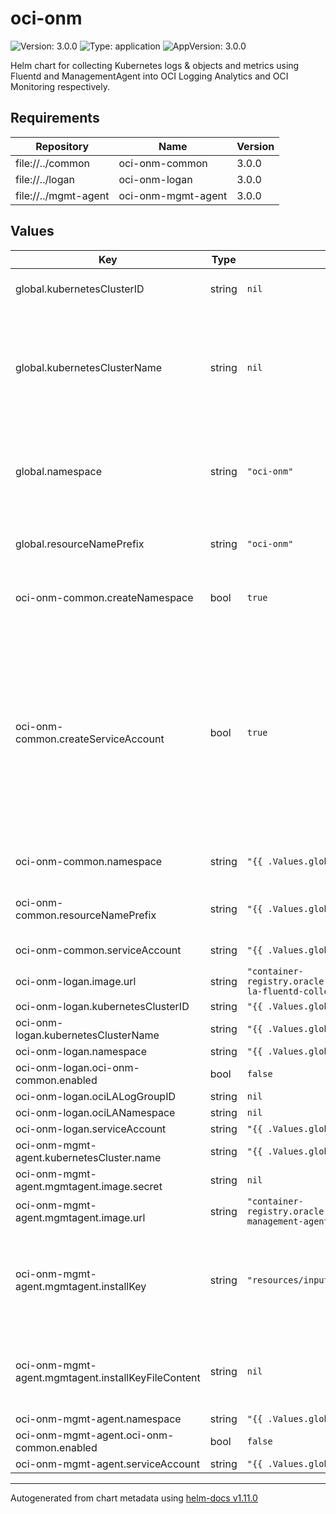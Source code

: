 # oci-onm

![Version: 3.0.0](https://img.shields.io/badge/Version-3.0.0-informational?style=flat-square) ![Type: application](https://img.shields.io/badge/Type-application-informational?style=flat-square) ![AppVersion: 3.0.0](https://img.shields.io/badge/AppVersion-3.0.0-informational?style=flat-square)

Helm chart for collecting Kubernetes logs & objects and metrics using Fluentd and ManagementAgent into OCI Logging Analytics and OCI Monitoring respectively.

## Requirements

| Repository | Name | Version |
|------------|------|---------|
| file://../common | oci-onm-common | 3.0.0 |
| file://../logan | oci-onm-logan | 3.0.0 |
| file://../mgmt-agent | oci-onm-mgmt-agent | 3.0.0 |

## Values

| Key | Type | Default | Description |
|-----|------|---------|-------------|
| global.kubernetesClusterID | string | `nil` | OKE OCID for an OKE cluster or an unique ID for other Kubernetes clusters. |
| global.kubernetesClusterName | string | `nil` | Provide a unique name for the cluster. This would help uniquely identifying the logs and metrics data at OCI Logging Analytics and OCI Monitoring respectivelt, when moitoring multiple clustersa |
| global.namespace | string | `"oci-onm"` | Kubernetes Namespace in which the resources to be created. Set oci-kubernetes-monitoring-common:createNamespace set to true, if the namespace doesn't exist. |
| global.resourceNamePrefix | string | `"oci-onm"` | Prefix to be attached to resources created through this chart. Not all resources may have this prefix. |
| oci-onm-common.createNamespace | bool | `true` | If createNamespace is set to true, it tries to create the namespace defined in 'namespace' variable. |
| oci-onm-common.createServiceAccount | bool | `true` | By default, a cluster role, cluster role binding and serviceaccount will be created for the monitoring pods to be able to (readonly) access various objects within the cluster, to support collection of various telemetry data. You may set this to false and provide your own serviceaccount which has the necessary cluster role(s) binded to it. Refer, README for the cluster role definition and other details. |
| oci-onm-common.namespace | string | `"{{ .Values.global.namespace }}"` | Kubernetes Namespace in which the serviceaccount to be created. |
| oci-onm-common.resourceNamePrefix | string | `"{{ .Values.global.resourceNamePrefix }}"` | Prefix to be attached to resources created through this chart. Not all resources may have this prefix. |
| oci-onm-common.serviceAccount | string | `"{{ .Values.global.resourceNamePrefix }}"` | Name of the Kubernetes ServiceAccount |
| oci-onm-logan.image.url | string | `"container-registry.oracle.com/oci_observability_management/oci-la-fluentd-collector:1.1.0"` |  |
| oci-onm-logan.kubernetesClusterID | string | `"{{ .Values.global.kubernetesClusterID }}"` |  |
| oci-onm-logan.kubernetesClusterName | string | `"{{ .Values.global.kubernetesClusterName }}"` |  |
| oci-onm-logan.namespace | string | `"{{ .Values.global.namespace }}"` |  |
| oci-onm-logan.oci-onm-common.enabled | bool | `false` |  |
| oci-onm-logan.ociLALogGroupID | string | `nil` |  |
| oci-onm-logan.ociLANamespace | string | `nil` |  |
| oci-onm-logan.serviceAccount | string | `"{{ .Values.global.resourceNamePrefix }}"` |  |
| oci-onm-mgmt-agent.kubernetesCluster.name | string | `"{{ .Values.global.kubernetesClusterName }}"` |  |
| oci-onm-mgmt-agent.mgmtagent.image.secret | string | `nil` |  |
| oci-onm-mgmt-agent.mgmtagent.image.url | string | `"container-registry.oracle.com/oci_observability_management/oci-management-agent:1.3.0"` |  |
| oci-onm-mgmt-agent.mgmtagent.installKey | string | `"resources/input.rsp"` | Copy the downloaded Management Agent Install Key file under root helm directory as resources/input.rsp . Provide either installKeyFileContent or installKey as an install key |
| oci-onm-mgmt-agent.mgmtagent.installKeyFileContent | string | `nil` | Provide the base64 encoded content of the Management Agent Install Key file. Provide either installKeyFileContent or installKey as an install key |
| oci-onm-mgmt-agent.namespace | string | `"{{ .Values.global.namespace }}"` |  |
| oci-onm-mgmt-agent.oci-onm-common.enabled | bool | `false` |  |
| oci-onm-mgmt-agent.serviceAccount | string | `"{{ .Values.global.resourceNamePrefix }}"` |  |

----------------------------------------------
Autogenerated from chart metadata using [helm-docs v1.11.0](https://github.com/norwoodj/helm-docs/releases/v1.11.0)
